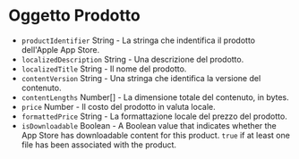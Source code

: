 # Oggetto Prodotto

* `productIdentifier` String - La stringa che indentifica il prodotto dell'Apple App Store.
* `localizedDescription` String - Una descrizione del prodotto.
* `localizedTitle` String - Il nome del prodotto.
* `contentVersion` String - Una stringa che identifica la versione del contenuto.
* `contentLengths` Number[] - La dimensione totale del contenuto, in bytes.
* `price` Number - Il costo del prodotto in valuta locale.
* `formattedPrice` String - La formattazione locale del prezzo del prodotto.
* `isDownloadable` Boolean - A Boolean value that indicates whether the App Store has downloadable content for this product. `true` if at least one file has been associated with the product.